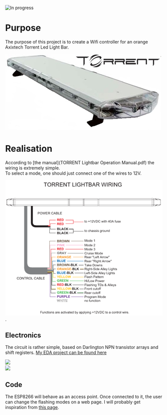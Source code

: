 ![In progress](https://img.shields.io/badge/status-in%20progress-orange.svg)

# Purpose
The purpose of this project is to create a Wifi controller for an orange Axixtech Torrent Led Light Bar.  

![](torrent.jpg)

# Realisation

According to [the manual](TORRENT Lightbar Operation Manual.pdf) the wiring is extremely simple.  
To select a mode, one should just connect one of the wires to 12V.  

![](wiring.jpg).

## Electronics

The circuit is rather simple, based on Darlington NPN transistor arrays and shift registers.
[My EDA project can be found here](https://easyeda.com/arnaud.dessein/torrent-light-bar)  

![](https://image.easyeda.com/histories/0bb19d9765f84e8ca09aadaa262d7e98.png)  
![](https://image.easyeda.com/histories/1ee4a7d05cbd480481dc6c2137dd454d.png)  

## Code

The ESP8266 will behave as an access point.
Once connected to it, the user can change the flashing modes on a web page. 
I will probably get inspiration from [this page](https://circuits4you.com/2016/12/16/esp8266-web-server-html/).
